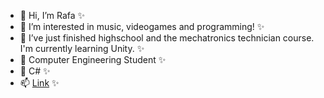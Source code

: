- 👋 Hi, I’m Rafa ✨
- 👀 I’m interested in music, videogames and programming! ✨
- 🌱 I’ve just finished highschool and the mechatronics technician course. I'm currently learning Unity. ✨
- 🌱 Computer Engineering Student ✨
- 💞️ C# ✨
- 📫 [Link](https://beacons.ai/rafahoyos) ✨

<!---
TochaFh/TochaFh is a ✨ special ✨ repository because its `README.md` (this file) appears on your GitHub profile.
You can click the Preview link to take a look at your changes.
--->
